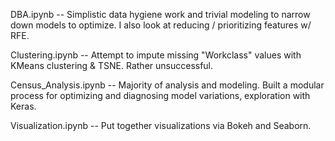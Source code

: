 DBA.ipynb -- Simplistic data hygiene work and trivial modeling to narrow down models to optimize. I also look at reducing / prioritizing features w/ RFE.

Clustering.ipynb -- Attempt to impute missing "Workclass" values with KMeans clustering & TSNE. Rather unsuccessful.

Census_Analysis.ipynb -- Majority of analysis and modeling. Built a modular process for optimizing and diagnosing model variations, exploration with Keras.

Visualization.ipynb -- Put together visualizations via Bokeh and Seaborn.
